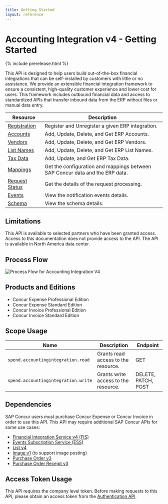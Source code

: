 ```yaml
---
title: Getting Started
layout: reference
---
```


# Accounting Integration v4 - Getting Started

{% include prerelease.html %}

This API is designed to help users build out-of-the-box financial integrations that can be self-installed by customers with little or no assistance. We provide an extensible financial integration framework to ensure a consistent, high-quality customer experience and lower cost for users. This framework includes outbound financial data and access to standardized APIs that transfer inbound data from the ERP without files or manual data entry.

Resource|Description
---|---
[Registration](./v4.accountingintegration-registration.html)|Register and Unregister a given ERP integration.
[Accounts](./v4.accountingintegration-account.html)|Add, Update, Delete, and Get ERP Accounts.
[Vendors](./v4.accountingintegration-vendor.html)|Add, Update, Delete, and Get ERP Vendors.
[List Names](./v4.accountingintegration-list.html)|Add, Update, Delete, and Get ERP List Names.
[Tax Data](/v4.accountingintegration-taxData.html)|Add, Update, and Get ERP Tax Data.
[Mappings](./v4.accountingintegration-mappings.html)|Get the configuration and mappings between SAP Concur data and the ERP data.
[Request Status](./v4.accountingintegration-request.html)|Get the details of the request processing.
[Events](/event-topics/accounting-integration/event-subscription-topic-accountingintegration.html)|View the notification events details.
[Schema](./v4.accountingintegration-schema.html)|View the schema details.

## Limitations

This API is available to selected partners who have been granted access. Access to this documentation does not provide access to the API. The API is available in North America data center.

## <a name="process-flow"></a>Process Flow

![Process Flow for Accounting Integration V4](./v4.accountingintegration-process-flow.png)

## <a name="products-editions"></a>Products and Editions

* Concur Expense Professional Edition
* Concur Expense Standard Edition
* Concur Invoice Professional Edition
* Concur Invoice Standard Edition

## <a name="scope-usage"></a>Scope Usage

Name|Description|Endpoint
---|---|---
`spend.accountingintegration.read`|Grants read access to the resource.|GET
`spend.accountingintegration.write`|Grants write access to the resource.|DELETE, PATCH, POST

## <a name="dependencies"></a>Dependencies

SAP Concur users must purchase Concur Expense or Concur Invoice in order to use this API. This API may require additional SAP Concur APIs for some use cases:

* [Financial Integration Service v4 (FIS)](https://developer.concur.com/api-reference/financial-integration/v4.financial-integration.html)
* [Events Subscription Service (ESS)](https://developer.concur.com/api-reference/common/ess/getting-started.html)
* [List v4](https://developer.concur.com/api-reference/common/lists/v4.list.html)
* [Image v1](https://developer.concur.com/api-reference/image/v1.image.html) (to support image posting)
* [Purchase Order v3](https://developer.concur.com/api-reference/invoice/v3.purchase-order.html)
* [Purchase Order Receipt v3](https://developer.concur.com/api-reference/invoice/v3.purchase-order-receipt.html)

## <a name="access-token-usage"></a>Access Token Usage

This API requires the company level token. Before making requests to this API, please obtain an access token from the [Authentication API](https://developer.concur.com/api-reference/authentication/getting-started.html).
